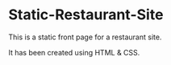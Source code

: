 # Static-Restaurant-Site

This is a static front page for a restaurant site.

It has been created using HTML & CSS.


